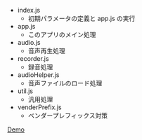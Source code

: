 - index.js
	- 初期パラメータの定義と app.js の実行
- app.js
	- このアプリのメイン処理
- audio.js
	- 音声再生処理
- recorder.js
	- 録音処理
- audioHelper.js
	- 音声ファイルのロード処理
- util.js
	- 汎用処理
- venderPrefix.js
	- ベンダープレフィックス対策

[Demo](http://cyokodog.github.io/web-audio-rythem/)